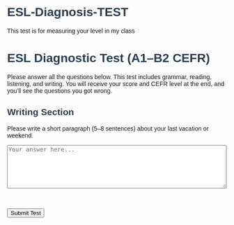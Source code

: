 # ESL-Diagnosis-TEST
This test is for measuring your level in my class
<!DOCTYPE html>
<html lang="en">
<head>
  <meta charset="UTF-8">
  <title>ESL Diagnostic Test</title>
  <style>
    body {
      font-family: Arial, sans-serif;
      margin: 40px;
    }
    h1, h2 {
      color: #2c3e50;
    }
    .question {
      margin-bottom: 20px;
    }
    .hidden {
      display: none;
    }
    audio {
      display: block;
      margin-top: 10px;
    }
    textarea {
      width: 100%;
      height: 100px;
    }
  </style>
</head>
<body>

<h1>ESL Diagnostic Test (A1–B2 CEFR)</h1>
<p>Please answer all the questions below. This test includes grammar, reading, listening, and writing. You will receive your score and CEFR level at the end, and you’ll see the questions you got wrong.</p>

<form id="testForm">
  <div id="questionsContainer"></div>

  <h2>Writing Section</h2>
  <p>Please write a short paragraph (5–8 sentences) about your last vacation or weekend.</p>
  <textarea name="writing" placeholder="Your answer here..."></textarea>

  <br><br>
  <button type="submit">Submit Test</button>
</form>

<div id="results" class="hidden">
  <h2>Test Results</h2>
  <p id="score"></p>
  <p id="level"></p>
  <h3>Incorrect Answers</h3>
  <ul id="wrongAnswers"></ul>
  <h3>Writing Section</h3>
  <p>This part should be graded manually by the teacher.</p>
</div>

<script>
const grammarQuestions = [
  { q: "1. She _____ to the gym every morning.", options: ["go", "goes", "going", "gone"], correct: "goes" },
  { q: "2. I _____ seen that movie before.", options: ["have", "has", "having", "had"], correct: "have" },
  { q: "3. They _____ at home yesterday.", options: ["was", "were", "are", "be"], correct: "were" },
  { q: "4. If I _____ time, I will help you.", options: ["have", "had", "has", "will have"], correct: "have" },
  { q: "5. He _____ playing football now.", options: ["is", "are", "was", "be"], correct: "is" },
  { q: "6. This is _____ book I told you about.", options: ["a", "an", "the", "some"], correct: "the" },
  { q: "7. I have lived here _____ five years.", options: ["since", "for", "during", "while"], correct: "for" },
  { q: "8. We _____ dinner when he arrived.", options: ["have", "were having", "has", "had"], correct: "were having" },
  { q: "9. What _____ you do if you won the lottery?", options: ["would", "will", "do", "did"], correct: "would" },
  { q: "10. She’s the _____ student in the class.", options: ["good", "better", "best", "more good"], correct: "best" },
  { q: "11. He _____ work tomorrow because it's a holiday.", options: ["doesn’t have to", "must", "has", "have"], correct: "doesn’t have to" },
  { q: "12. There _____ a lot of people at the party.", options: ["is", "are", "was", "were"], correct: "were" },
  { q: "13. They _____ to Paris last year.", options: ["go", "gone", "went", "going"], correct: "went" },
  { q: "14. I don't know where she _____.", options: ["is", "are", "be", "was"], correct: "is" },
  { q: "15. You _____ smoke in here.", options: ["can", "must", "should", "mustn't"], correct: "mustn't" },
  { q: "16. I’ve never _____ sushi before.", options: ["eat", "ate", "eaten", "eating"], correct: "eaten" },
  { q: "17. He said he _____ help us.", options: ["will", "can", "would", "shall"], correct: "would" },
  { q: "18. My house is _____ than yours.", options: ["big", "bigger", "more big", "biggest"], correct: "bigger" },
  { q: "19. She _____ English very well.", options: ["speak", "speaks", "speaking", "spoke"], correct: "speaks" },
  { q: "20. We _____ finished our homework yet.", options: ["haven’t", "hasn’t", "don’t", "didn’t"], correct: "haven’t" },
  { q: "21. The book was _____ interesting.", options: ["too", "enough", "so", "very"], correct: "very" },
  { q: "22. He works _____ than me.", options: ["hard", "harder", "more hard", "hardest"], correct: "harder" },
  { q: "23. I prefer tea _____ coffee.", options: ["than", "to", "over", "instead"], correct: "to" },
  { q: "24. She has been here _____ Monday.", options: ["for", "since", "during", "by"], correct: "since" },
  { q: "25. _____ you like some water?", options: ["Do", "Would", "Have", "Are"], correct: "Would" },
];

const readingQuestions = [
  { q: "26. According to the text, what time does the train leave? (Text: 'The train leaves at 5:45 PM every day.')", options: ["5:00 PM", "6:00 PM", "5:45 PM", "4:45 PM"], correct: "5:45 PM" },
  { q: "27. Why did John miss the meeting? (Text: 'John was sick and stayed home.')", options: ["He forgot", "He was late", "He was sick", "He didn’t care"], correct: "He was sick" },
  { q: "28. What is the purpose of the message? (Text: 'Please remember to submit your reports by Friday.')", options: ["Reminder", "Warning", "Invitation", "Request"], correct: "Reminder" },
  { q: "29. What did Mary do after dinner? (Text: 'After dinner, Mary washed the dishes and watched TV.')", options: ["Went out", "Watched TV", "Went to bed", "Studied"], correct: "Watched TV" },
  { q: "30. What is the main topic? (Text: 'Polar bears live in the Arctic and are excellent swimmers.')", options: ["Swimming lessons", "Polar bears", "The Arctic", "Fish"], correct: "Polar bears" },
];


const listeningQuestions = [
  { 
    q: "31. What is her favorite food?", 
    audio: "https://limewire.com/d/QkDrp#MvXvNi20Xp", 
    options: ["Pizza", "Salad", "Pasta", "Sushi"], 
    correct: "Pizza" 
  },
  { 
    q: "32. Where is the man going?", 
    audio: "https://limewire.com/d/sn6Ui#d0bRE0KoEt", 
    options: ["To the bank", "To school", "To the store", "To the hospital"], 
    correct: "To the store" 
  },
  { 
    q: "33. What time is the meeting?", 
    audio: "https://limewire.com/d/gycQm#W5JQAqwYMX", 
    options: ["10:30", "11:00", "12:00", "9:45"], 
    correct: "11:00" 
  },
  { 
    q: "34. What did she buy?", 
    audio: "https://limewire.com/d/Ml354#NQCB7A5tZg", 
    options: ["Shoes", "A dress", "A phone", "A book"], 
    correct: "A book" 
  },
  { 
    q: "35. How does he feel?", 
    audio: "https://limewire.com/d/Sy32Q#7b5YS7tigG", 
    options: ["Happy", "Tired", "Excited", "Angry"], 
    correct: "Tired" 
  },
];

const allQuestions = [...grammarQuestions, ...readingQuestions, ...listeningQuestions];

const container = document.getElementById("questionsContainer");
allQuestions.forEach((q, idx) => {
  const div = document.createElement("div");
  div.classList.add("question");
  div.innerHTML = `<strong>${q.q}</strong><br>` +
    (q.audio ? `<audio controls><source src="${q.audio}" type="audio/mpeg">Your browser does not support the audio element.</audio><br>` : "") +
    q.options.map(opt =>
      `<label><input type="radio" name="q${idx}" value="${opt}"> ${opt}</label><br>`
    ).join("");
  container.appendChild(div);
});

document.getElementById("testForm").addEventListener("submit", function (e) {
  e.preventDefault();
  let score = 0;
  const wrong = [];
  allQuestions.forEach((q, i) => {
    const userAnswer = document.querySelector(`input[name="q${i}"]:checked`);
    if (userAnswer && userAnswer.value === q.correct) {
      score++;
    } else {
      wrong.push(`${q.q} Correct answer: <strong>${q.correct}</strong>`);
    }
  });

  const level = score >= 32 ? "B2" : score >= 26 ? "B1" : score >= 18 ? "A2" : "A1";

  document.getElementById("score").innerHTML = `Your score: <strong>${score}/35</strong>`;
  document.getElementById("level").innerHTML = `Estimated CEFR Level: <strong>${level}</strong>`;
  document.getElementById("wrongAnswers").innerHTML = wrong.map(w => `<li>${w}</li>`).join("");
  document.getElementById("results").classList.remove("hidden");
  window.scrollTo(0, document.body.scrollHeight);
});
</script>

</body>
</html>
